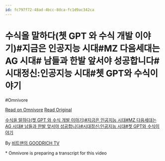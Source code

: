 ```yaml
---
id: fc797f72-48ad-4bcc-8dca-fc1d9ac342ca
---
```


# 수식을 말하다(쳇 GPT 와 수식 개발 이야기)#지금은 인공지능 시대#MZ 다음세대는 AG 시대# 남들과 한발 앞서야 성공합니다#시대정신:인공지능 시대#쳇 GPT와 수식이야기
#Omnivore
 
[Read on Omnivore](https://omnivore.app/me/https-youtube-com-watch-v-w-xnoas-8-rruc-191d53eb92d)
[Read Original](https://youtube.com/watch?v=WXnoas8Rruc)
 
[수식을 말하다(쳇 GPT 와 수식 개발 이야기)#지금은 인공지능 시대#MZ 다음세대는 AG 시대# 남들과 한발 앞서야 성공합니다#시대정신:인공지능 시대#쳇 GPT와 수식이야기](https://youtube.com/watch?v=WXnoas8Rruc)

By [비트맨의 GOODRICH TV](https://www.youtube.com/@point108x)

\* Omnivore is preparing a transcript for this video
